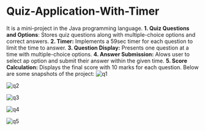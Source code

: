 # Quiz-Application-With-Timer
It is a mini-project in the Java programming language.
**1. Quiz Questions and Options**: Stores quiz questions along with multiple-choice options and correct answers.
**2. Timer:** Implements a 59sec timer for each question to limit the time to answer.
**3. Question Display:** Presents one question at a time with multiple-choice options.
**4. Answer Submission:** Alows user to select ap option and submit their answer within the given time.
**5. Score Calculation:** Displays the final score with 10 marks for each question.
Below are some snapshots of the project:
![q1](https://github.com/sjm03github/Quiz-Application-With-Timer/assets/149459866/c9d51580-d4d9-466c-be85-075d385abc18)

![q2](https://github.com/sjm03github/Quiz-Application-With-Timer/assets/149459866/eafc8530-b84d-4389-b082-c90610fa8cae)

![q3](https://github.com/sjm03github/Quiz-Application-With-Timer/assets/149459866/d374f7b4-a140-4dce-9f2e-6c8c35237946)

![q4](https://github.com/sjm03github/Quiz-Application-With-Timer/assets/149459866/8fd7299c-388d-4407-81bc-705276a16c2d)

![q5](https://github.com/sjm03github/Quiz-Application-With-Timer/assets/149459866/f54f4866-7cbb-444d-93a2-060b4572c04e)

